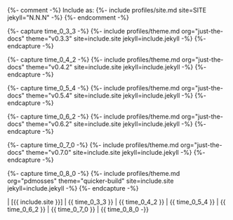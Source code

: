 {%- comment -%}
  Include as: {%- include profiles/site.md site=SITE jekyll="N.N.N" -%}
{%- endcomment -%}

{%- capture time_0_3_3 -%}
{%- include profiles/theme.md org="just-the-docs" theme="v0.3.3" site=include.site jekyll=include.jekyll -%}
{%- endcapture -%}

{%- capture time_0_4_2 -%}
{%- include profiles/theme.md org="just-the-docs" theme="v0.4.2" site=include.site jekyll=include.jekyll -%}
{%- endcapture -%}

{%- capture time_0_5_4 -%}
{%- include profiles/theme.md org="just-the-docs" theme="v0.5.4" site=include.site jekyll=include.jekyll -%}
{%- endcapture -%}

{%- capture time_0_6_2 -%}
{%- include profiles/theme.md org="just-the-docs" theme="v0.6.2" site=include.site jekyll=include.jekyll -%}
{%- endcapture -%}

{%- capture time_0_7_0 -%}
{%- include profiles/theme.md org="just-the-docs" theme="v0.7.0" site=include.site jekyll=include.jekyll -%}
{%- endcapture -%}

{%- capture time_0_8_0 -%}
{%- include profiles/theme.md org="pdmosses" theme="quicker-build" site=include.site jekyll=include.jekyll -%}
{%- endcapture -%}

| [{{ include.site }}] | {{ time_0_3_3 }} | {{ time_0_4_2 }} | {{ time_0_5_4 }} | {{ time_0_6_2 }} | {{ time_0_7_0 }} | {{ time_0_8_0 -}}

